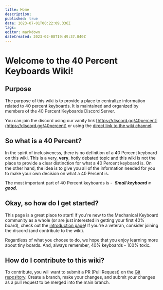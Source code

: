 ```yaml
---
title: Home
description: 
published: true
date: 2023-07-01T00:22:09.336Z
tags: 
editor: markdown
dateCreated: 2023-02-08T19:49:37.040Z
---
```


# Welcome to the 40 Percent Keyboards Wiki!

## Purpose

The purpose of this wiki is to provide a place to centralize information related to 40 percent keyboards. It is maintained and organized by members of the 40 Percent Keyboards Discord Server.

You can join the discord using our vanity link [https://discord.gg/40percent](https://discord.gg/40percent) or using the [direct link to the wiki channel](https://discord.gg/YwBWB9GEMp).

## So what is a 40 Percent?

In the spirit of inclusiveness, there is no definition of a 40 Percent keyboard on this wiki. This is a very, **very**, hotly debated topic and this wiki is not the place to provide a clear distinction for what a 40 Percent keyboard is. On the other hand, the idea is to give you all of the information needed for you to make your own decision on what a 40 Percent is.

The most important part of 40 Percent keyboards is -  _**Small keyboard = good.**_

## Okay, so how do I get started?

This page is a great place to start! If you're new to the Mechanical Keyboard community as a whole (or are just interested in getting your first 40% board), check out the [introduction page](/Guides/Introduction)! If you're a veteran, consider joining the discord (and contribute to the wiki).

Regardless of what you choose to do, we hope that you enjoy learning more about tiny boards. And, always remember, 40% keyboards - 100% toxic.

## How do I contribute to this wiki?

To contribute, you will want to submit a PR (Pull Request) on the [Git repository](https://github.com/40-percent/40percent-wiki). Create a branch, make your changes, and submit your changes as a pull request to be merged into the main branch.